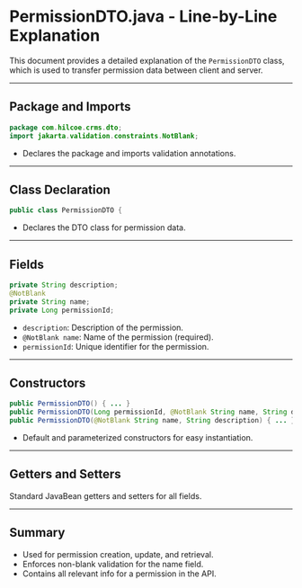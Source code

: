 # PermissionDTO.java - Line-by-Line Explanation

This document provides a detailed explanation of the `PermissionDTO` class, which is used to transfer permission data between client and server.

---

## Package and Imports

```java
package com.hilcoe.crms.dto;
import jakarta.validation.constraints.NotBlank;
```
- Declares the package and imports validation annotations.

---

## Class Declaration

```java
public class PermissionDTO {
```
- Declares the DTO class for permission data.

---

## Fields

```java
private String description;
@NotBlank
private String name;
private Long permissionId;
```
- `description`: Description of the permission.
- `@NotBlank name`: Name of the permission (required).
- `permissionId`: Unique identifier for the permission.

---

## Constructors

```java
public PermissionDTO() { ... }
public PermissionDTO(Long permissionId, @NotBlank String name, String description) { ... }
public PermissionDTO(@NotBlank String name, String description) { ... }
```
- Default and parameterized constructors for easy instantiation.

---

## Getters and Setters

Standard JavaBean getters and setters for all fields.

---

## Summary
- Used for permission creation, update, and retrieval.
- Enforces non-blank validation for the name field.
- Contains all relevant info for a permission in the API.
